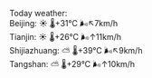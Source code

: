 Today weather:  
Beijing: ☀️   🌡️+31°C 🌬️↖7km/h  
Tianjin: ☀️   🌡️+26°C 🌬️↑11km/h  
Shijiazhuang: ⛅️  🌡️+39°C 🌬️↖9km/h  
Tangshan: ⛅️  🌡️+29°C 🌬️↑10km/h  
